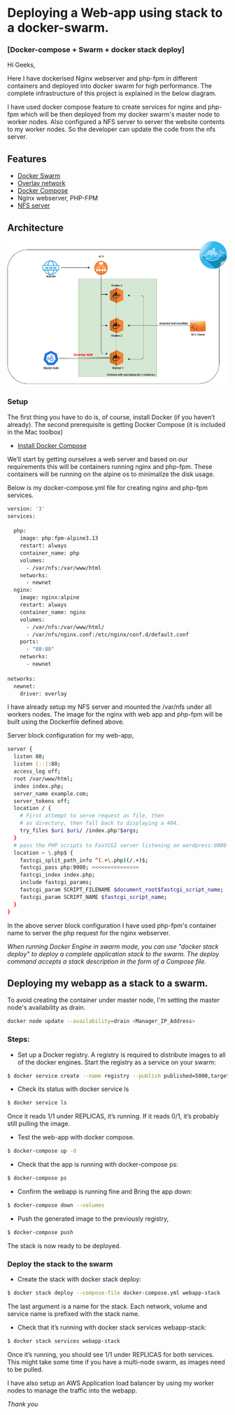# Deploying a Web-app using stack to a docker-swarm.
### [Docker-compose + Swarm + docker stack deploy]
Hi Geeks,

Here I have dockerised Nginx webserver and php-fpm in different containers and deployed into docker swarm for high performance. The complete infrastructure of this project is explained in the below diagram.

I have used docker compose feature to create services for nginx and php-fpm which will be then deployed from my docker swarm's master node to worker nodes. Also configured a NFS server to server the website contents to my worker nodes. So the developer can update the code from the nfs server.
## Features
- [Docker Swarm][df1]
- [Overlay network][df4]
- [Docker Compose][df2]  
- Nginx webserver, PHP-FPM
- [NFS server][df3]   
## Architecture
![image text](https://github.com/AkhiljithPB/Docker-Swarm-WebApp/blob/0fc0687fa9ad68966eddfa09bba87690bc26250e/docker-swarm.png "image Title")

### Setup
The first thing you have to do is, of course, install Docker (if you haven’t already). The second prerequisite is getting Docker Compose (it is included in the Mac toolbox)
- [ Install Docker Compose][df5]  

We’ll start by getting ourselves a web server and based on our requirements this will be containers running nginx and php-fpm. These containers will be running on the alpine os to minimalize the disk usage.

Below is my docker-compose.yml file for creating nginx and php-fpm services.
```sh
version: '3'
services:

  php:
    image: php:fpm-alpine3.13
    restart: always
    container_name: php
    volumes:
      - /var/nfs:/var/www/html
    networks:
      - newnet
  nginx:
    image: nginx:alpine
    restart: always
    container_name: nginx
    volumes:
      - /var/nfs:/var/www/html/
      - /var/nfs/nginx.conf:/etc/nginx/conf.d/default.conf
    ports:
      - "80:80"
    networks:
      - newnet

networks:
  newnet:
    driver: overlay
```
I have already setup my NFS server and mounted the /var/nfs under all workers nodes. The image for the nginx with web app and php-fpm will be built using the Dockerfile defined above.

Server block configuration for my web-app,
```sh
server {
  listen 80;
  listen [::]:80;
  access_log off;
  root /var/www/html;
  index index.php;
  server_name example.com;
  server_tokens off;
  location / {
    # First attempt to serve request as file, then
    # as directory, then fall back to displaying a 404.
    try_files $uri $uri/ /index.php?$args;
  }
  # pass the PHP scripts to FastCGI server listening on wordpress:9000
  location ~ \.php$ {
    fastcgi_split_path_info ^(.+\.php)(/.+)$;
    fastcgi_pass php:9000; <<<<<<<<<<<<<<<
    fastcgi_index index.php;
    include fastcgi_params;
    fastcgi_param SCRIPT_FILENAME $document_root$fastcgi_script_name;
    fastcgi_param SCRIPT_NAME $fastcgi_script_name;
  }
}
```
In the above server block configuration I have used php-fpm's container name to server the php request for the nginx webserver.

_When running Docker Engine in swarm mode, you can use "docker stack deploy" to deploy a complete application stack to the swarm. The deploy command accepts a stack description in the form of a Compose file._

## Deploying my webapp as a stack to a swarm.

To avoid creating the container under master node, I'm setting the master node's availability as drain.
```sh
docker node update --availability=drain <Manager_IP_Address>
```
### Steps:
- Set up a Docker registry. A registry is required to distribute images to all of the docker engines. Start the registry as a service on your swarm:
```sh
$ docker service create --name registry --publish published=5000,target=5000 registry:2
```
- Check its status with docker service ls
```sh
$ docker service ls
```
Once it reads 1/1 under REPLICAS, it’s running. If it reads 0/1, it’s probably still pulling the image.

- Test the web-app with docker compose.
```sh
$ docker-compose up -d
```
- Check that the app is running with docker-compose ps:
```sh
$ docker-compose ps
```
- Confirm the webapp is running fine and Bring the app down:
```sh
$ docker-compose down --volumes
```
- Push the generated image to the previously registry,
```sh
$ docker-compose push
```
The stack is now ready to be deployed.

### Deploy the stack to the swarm

- Create the stack with docker stack deploy:

```sh
$ docker stack deploy --compose-file docker-compose.yml webapp-stack
```
The last argument is a name for the stack. Each network, volume and service name is prefixed with the stack name.

- Check that it’s running with docker stack services webapp-stack:
```sh
$ docker stack services webapp-stack
```
Once it’s running, you should see 1/1 under REPLICAS for both services. This might take some time if you have a multi-node swarm, as images need to be pulled.

I have also setup an AWS Application load balancer by using my worker nodes to manage the traffic into the webapp. 

_Thank you_

   [df1]: <https://docs.docker.com/engine/swarm/>
   [df2]: <https://docs.docker.com/compose/>
   [df3]: <https://www.tecmint.com/install-nfs-server-on-ubuntu/>
   [df4]: <https://docs.docker.com/network/overlay/>
   [df5]: <https://docs.docker.com/compose/install/>


